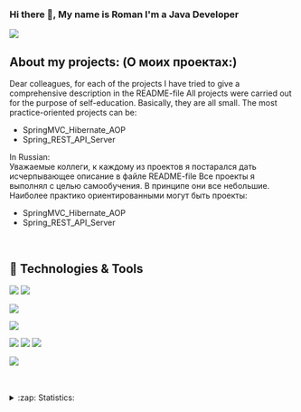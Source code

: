 ### Hi there 👋, My name is Roman I'm a Java Developer

![](https://komarev.com/ghpvc/?username=firsovroman)

## About my projects: (О моих проектах:)
Dear colleagues, for each of the projects I have tried to give a comprehensive description in the README-file All projects were carried out for the purpose of self-education. Basically, they are all small.
The most practice-oriented projects can be:
- SpringMVC_Hibernate_AOP
- Spring_REST_API_Server

In Russian:
<br />Уважаемые коллеги, к каждому из проектов я постарался дать иcчерпывающее описание в файле README-file Все проекты я выполнял с целью самообучения. В принципе они все небольшие.
Наиболее практико ориентированными могут быть проекты: 
- SpringMVC_Hibernate_AOP
- Spring_REST_API_Server
<br />


## 🔧 Technologies & Tools
![](https://img.shields.io/badge/Code-Java-informational?style=flat&logo=java&logoColor=white&color=brown)
![](https://img.shields.io/badge/Code-HTML-informational?style=flat&logo=html5&logoColor=white&color=brown)

![](https://img.shields.io/badge/Code-Spring-informational?style=flat&logo=spring&logoColor=white&color=2bbc8a)
<!-- ![](https://img.shields.io/badge/Code-SpringBoot-informational?style=flat&logo=spring-boot&logoColor=white&color=2bbc8a)
![](https://img.shields.io/badge/Code-SpringSecurity-informational?style=flat&logo=Spring-Security&logoColor=white&color=2bbc8a) -->

![](https://img.shields.io/badge/DB-MySQL-informational?style=flat&logo=mysql&logoColor=white&color=blue)

![](https://img.shields.io/badge/Tools-Hibernate-informational?style=flat&logo=hibernate&logoColor=white&color=orange)
![](https://img.shields.io/badge/Tools-Maven-informational?style=flat&logo=ApacheMaven&logoColor=white&color=orange)
![](https://img.shields.io/badge/Tools-Tomcat-informational?style=flat&logo=ApacheTomcat&logoColor=white&color=orange)

![](https://img.shields.io/badge/Editor-IntelliJ_IDEA-informational?style=flat&logo=intellij-idea&logoColor=white&color=white)


<br />
<br />
 
<details>
  <summary>:zap: Statistics:</summary>
   <img align="left" alt="codeSTACKr's GitHub Stats" src="https://github-readme-stats.vercel.app/api/top-langs/?username=firsovroman&langs_count=8&layout=compact" />
    <br />
    <img align="left" alt="codeSTACKr's GitHub Stats" src="https://github-readme-stats.vercel.app/api?username=firsovroman&show_icons=true" />
</details>

